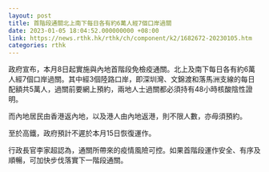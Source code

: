 ```yaml
---
layout: post
title: 首階段通關北上南下每日各有約6萬人經7個口岸過關
date: 2023-01-05 18:04:52.000000000 +08:00
link: https://news.rthk.hk/rthk/ch/component/k2/1682672-20230105.htm
categories: rthk
---
```


政府宣布，本月8日起實施與內地首階段免檢疫通關。北上及南下每日各有約6萬人經7個口岸過關。其中經3個陸路口岸，即深圳灣、文錦渡和落馬洲支線的每日配額共5萬人，過關前要網上預約，兩地人士過關都必須持有48小時核酸陰性證明。

而內地居民由香港返內地，以及港人由內地返港，則不限人數，亦毋須預約。

至於高鐵，政府預計不遲於本月15日恢復運作。

行政長官李家超認為，通關所帶來的疫情風險可控。如果首階段運作安全、有序及順暢，可加快步伐落實下一階段通關。
